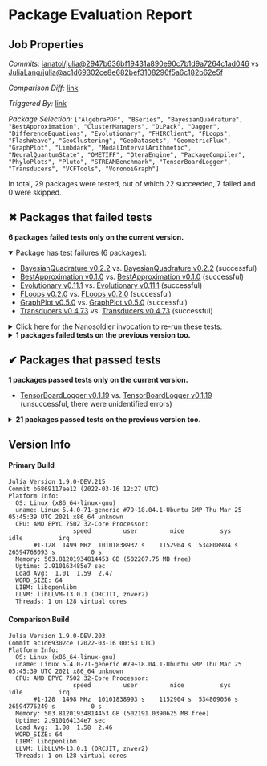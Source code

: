 # Package Evaluation Report

## Job Properties

*Commits:* [ianatol/julia@2947b636bf19431a890e90c7b1d9a7264c1ad046](https://github.com/ianatol/julia/commit/2947b636bf19431a890e90c7b1d9a7264c1ad046) vs [JuliaLang/julia@ac1d69302ce8e682bef3108296f5a6c182b62e5f](https://github.com/JuliaLang/julia/commit/ac1d69302ce8e682bef3108296f5a6c182b62e5f)

*Comparison Diff:* [link](https://github.com/JuliaLang/julia/compare/ac1d69302ce8e682bef3108296f5a6c182b62e5f..ianatol/julia:2947b636bf19431a890e90c7b1d9a7264c1ad046)

*Triggered By:* [link](https://github.com/JuliaLang/julia/pull/44557#issuecomment-1068779516)

*Package Selection:* `["AlgebraPDF", "BSeries", "BayesianQuadrature", "BestApproximation", "ClusterManagers", "DLPack", "Dagger", "DifferenceEquations", "Evolutionary", "FHIRClient", "FLoops", "FlashWeave", "GeoClustering", "GeoDatasets", "GeometricFlux", "GraphPlot", "Limbdark", "ModalIntervalArithmetic", "NeuralQuantumState", "OMETIFF", "OteraEngine", "PackageCompiler", "PhyloPlots", "Pluto", "STREAMBenchmark", "TensorBoardLogger", "Transducers", "VCFTools", "VoronoiGraph"]`

In total, 29 packages were tested, out of which 22 succeeded, 7 failed and 0 were skipped.


## ✖ Packages that failed tests

**6 packages failed tests only on the current version.**

<details open><summary>Package has test failures (6 packages):</summary>
<p>


- [BayesianQuadrature v0.2.2](https://s3.amazonaws.com/julialang-reports/nanosoldier/pkgeval/by_hash/2947b63_vs_ac1d693/BayesianQuadrature.primary.log) vs. [BayesianQuadrature v0.2.2](https://s3.amazonaws.com/julialang-reports/nanosoldier/pkgeval/by_hash/2947b63_vs_ac1d693/BayesianQuadrature.against.log) (successful)
- [BestApproximation v0.1.0](https://s3.amazonaws.com/julialang-reports/nanosoldier/pkgeval/by_hash/2947b63_vs_ac1d693/BestApproximation.primary.log) vs. [BestApproximation v0.1.0](https://s3.amazonaws.com/julialang-reports/nanosoldier/pkgeval/by_hash/2947b63_vs_ac1d693/BestApproximation.against.log) (successful)
- [Evolutionary v0.11.1](https://s3.amazonaws.com/julialang-reports/nanosoldier/pkgeval/by_hash/2947b63_vs_ac1d693/Evolutionary.primary.log) vs. [Evolutionary v0.11.1](https://s3.amazonaws.com/julialang-reports/nanosoldier/pkgeval/by_hash/2947b63_vs_ac1d693/Evolutionary.against.log) (successful)
- [FLoops v0.2.0](https://s3.amazonaws.com/julialang-reports/nanosoldier/pkgeval/by_hash/2947b63_vs_ac1d693/FLoops.primary.log) vs. [FLoops v0.2.0](https://s3.amazonaws.com/julialang-reports/nanosoldier/pkgeval/by_hash/2947b63_vs_ac1d693/FLoops.against.log) (successful)
- [GraphPlot v0.5.0](https://s3.amazonaws.com/julialang-reports/nanosoldier/pkgeval/by_hash/2947b63_vs_ac1d693/GraphPlot.primary.log) vs. [GraphPlot v0.5.0](https://s3.amazonaws.com/julialang-reports/nanosoldier/pkgeval/by_hash/2947b63_vs_ac1d693/GraphPlot.against.log) (successful)
- [Transducers v0.4.73](https://s3.amazonaws.com/julialang-reports/nanosoldier/pkgeval/by_hash/2947b63_vs_ac1d693/Transducers.primary.log) vs. [Transducers v0.4.73](https://s3.amazonaws.com/julialang-reports/nanosoldier/pkgeval/by_hash/2947b63_vs_ac1d693/Transducers.against.log) (successful)

</p>
</details>

<details><summary>Click here for the Nanosoldier invocation to re-run these tests.</summary>
<p>

```
@nanosoldier `runtests(["BayesianQuadrature", "BestApproximation", "Evolutionary", "FLoops", "GraphPlot", "Transducers"], vs = ":master")`
```

</p>
</details>


<details><summary><strong>1 packages failed tests on the previous version too.</strong></summary>
<p>

<details open><summary>Test log exceeded the size limit (1 packages):</summary>
<p>


- [Dagger v0.14.3](https://s3.amazonaws.com/julialang-reports/nanosoldier/pkgeval/by_hash/2947b63_vs_ac1d693/Dagger.primary.log)

</p>
</details>

</p>
</details>


## ✔ Packages that passed tests

**1 packages passed tests only on the current version.**

- [TensorBoardLogger v0.1.19](https://s3.amazonaws.com/julialang-reports/nanosoldier/pkgeval/by_hash/2947b63_vs_ac1d693/TensorBoardLogger.primary.log) vs. [TensorBoardLogger v0.1.19](https://s3.amazonaws.com/julialang-reports/nanosoldier/pkgeval/by_hash/2947b63_vs_ac1d693/TensorBoardLogger.against.log) (unsuccessful, there were unidentified errors)

<details><summary><strong>21 packages passed tests on the previous version too.</strong></summary>
<p>

- [AlgebraPDF v0.3.6](https://s3.amazonaws.com/julialang-reports/nanosoldier/pkgeval/by_hash/2947b63_vs_ac1d693/AlgebraPDF.primary.log)
- [BSeries v0.1.20](https://s3.amazonaws.com/julialang-reports/nanosoldier/pkgeval/by_hash/2947b63_vs_ac1d693/BSeries.primary.log)
- [ClusterManagers v0.4.2](https://s3.amazonaws.com/julialang-reports/nanosoldier/pkgeval/by_hash/2947b63_vs_ac1d693/ClusterManagers.primary.log)
- [DLPack v0.1.1](https://s3.amazonaws.com/julialang-reports/nanosoldier/pkgeval/by_hash/2947b63_vs_ac1d693/DLPack.primary.log)
- [DifferenceEquations v0.4.10](https://s3.amazonaws.com/julialang-reports/nanosoldier/pkgeval/by_hash/2947b63_vs_ac1d693/DifferenceEquations.primary.log)
- [FHIRClient v1.0.3](https://s3.amazonaws.com/julialang-reports/nanosoldier/pkgeval/by_hash/2947b63_vs_ac1d693/FHIRClient.primary.log)
- [FlashWeave v0.18.1](https://s3.amazonaws.com/julialang-reports/nanosoldier/pkgeval/by_hash/2947b63_vs_ac1d693/FlashWeave.primary.log)
- [GeoClustering v0.2.10](https://s3.amazonaws.com/julialang-reports/nanosoldier/pkgeval/by_hash/2947b63_vs_ac1d693/GeoClustering.primary.log)
- [GeoDatasets v0.1.6](https://s3.amazonaws.com/julialang-reports/nanosoldier/pkgeval/by_hash/2947b63_vs_ac1d693/GeoDatasets.primary.log)
- [GeometricFlux v0.10.0](https://s3.amazonaws.com/julialang-reports/nanosoldier/pkgeval/by_hash/2947b63_vs_ac1d693/GeometricFlux.primary.log)
- [Limbdark v0.1.0](https://s3.amazonaws.com/julialang-reports/nanosoldier/pkgeval/by_hash/2947b63_vs_ac1d693/Limbdark.primary.log)
- [ModalIntervalArithmetic v0.1.0](https://s3.amazonaws.com/julialang-reports/nanosoldier/pkgeval/by_hash/2947b63_vs_ac1d693/ModalIntervalArithmetic.primary.log)
- [NeuralQuantumState v0.1.1](https://s3.amazonaws.com/julialang-reports/nanosoldier/pkgeval/by_hash/2947b63_vs_ac1d693/NeuralQuantumState.primary.log)
- [OMETIFF v0.4.1](https://s3.amazonaws.com/julialang-reports/nanosoldier/pkgeval/by_hash/2947b63_vs_ac1d693/OMETIFF.primary.log)
- [OteraEngine v0.1.3](https://s3.amazonaws.com/julialang-reports/nanosoldier/pkgeval/by_hash/2947b63_vs_ac1d693/OteraEngine.primary.log)
- [PackageCompiler v2.0.5](https://s3.amazonaws.com/julialang-reports/nanosoldier/pkgeval/by_hash/2947b63_vs_ac1d693/PackageCompiler.primary.log)
- [PhyloPlots v0.3.1](https://s3.amazonaws.com/julialang-reports/nanosoldier/pkgeval/by_hash/2947b63_vs_ac1d693/PhyloPlots.primary.log)
- [Pluto v0.18.2](https://s3.amazonaws.com/julialang-reports/nanosoldier/pkgeval/by_hash/2947b63_vs_ac1d693/Pluto.primary.log)
- [STREAMBenchmark v0.4.1](https://s3.amazonaws.com/julialang-reports/nanosoldier/pkgeval/by_hash/2947b63_vs_ac1d693/STREAMBenchmark.primary.log)
- [VCFTools v0.2.6](https://s3.amazonaws.com/julialang-reports/nanosoldier/pkgeval/by_hash/2947b63_vs_ac1d693/VCFTools.primary.log)
- [VoronoiGraph v0.2.0](https://s3.amazonaws.com/julialang-reports/nanosoldier/pkgeval/by_hash/2947b63_vs_ac1d693/VoronoiGraph.primary.log)

</p>
</details>


## Version Info

#### Primary Build

```
Julia Version 1.9.0-DEV.215
Commit b6869117ee12 (2022-03-16 12:27 UTC)
Platform Info:
  OS: Linux (x86_64-linux-gnu)
  uname: Linux 5.4.0-71-generic #79~18.04.1-Ubuntu SMP Thu Mar 25 05:45:39 UTC 2021 x86_64 unknown
  CPU: AMD EPYC 7502 32-Core Processor: 
                  speed         user         nice          sys         idle          irq
       #1-128  1499 MHz  10101838932 s    1152904 s  534808984 s  26594768093 s          0 s
  Memory: 503.81201934814453 GB (502207.75 MB free)
  Uptime: 2.910163485e7 sec
  Load Avg:  1.01  1.59  2.47
  WORD_SIZE: 64
  LIBM: libopenlibm
  LLVM: libLLVM-13.0.1 (ORCJIT, znver2)
  Threads: 1 on 128 virtual cores

```

#### Comparison Build

```
Julia Version 1.9.0-DEV.203
Commit ac1d69302ce (2022-03-16 00:53 UTC)
Platform Info:
  OS: Linux (x86_64-linux-gnu)
  uname: Linux 5.4.0-71-generic #79~18.04.1-Ubuntu SMP Thu Mar 25 05:45:39 UTC 2021 x86_64 unknown
  CPU: AMD EPYC 7502 32-Core Processor: 
                  speed         user         nice          sys         idle          irq
       #1-128  1498 MHz  10101838993 s    1152904 s  534809056 s  26594776249 s          0 s
  Memory: 503.81201934814453 GB (502191.0390625 MB free)
  Uptime: 2.910164134e7 sec
  Load Avg:  1.08  1.58  2.46
  WORD_SIZE: 64
  LIBM: libopenlibm
  LLVM: libLLVM-13.0.1 (ORCJIT, znver2)
  Threads: 1 on 128 virtual cores

```
<!-- Generated on 2022-03-16T10:04:59.731 -->
